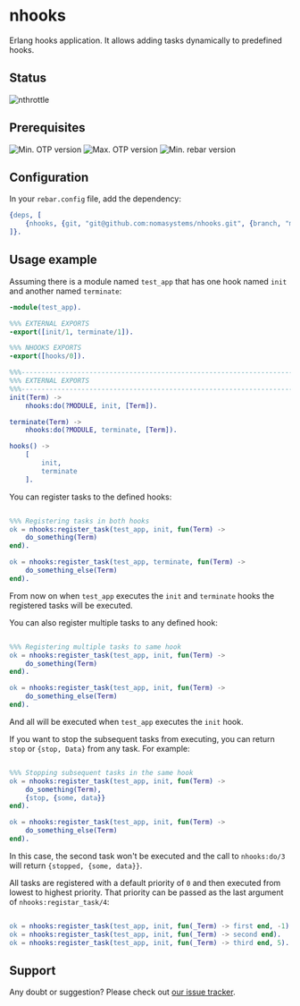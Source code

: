 # nhooks

Erlang hooks application. It allows adding tasks dynamically to predefined hooks.

## Status

![nthrottle](https://github.com/nomasystems/nhooks/actions/workflows/build.yml/badge.svg)

## Prerequisites

![Min. OTP version](https://img.shields.io/badge/min._OTP-24-blue)
![Max. OTP version](https://img.shields.io/badge/max._OTP-25-blue)
![Min. rebar version](https://img.shields.io/badge/min._rebar-3.14.X-blue)

## Configuration

In your `rebar.config` file, add the dependency:
```erl
{deps, [
    {nhooks, {git, "git@github.com:nomasystems/nhooks.git", {branch, "main"}}}
]}.
```

## Usage example

Assuming there is a module named `test_app` that has one hook named `init` and another named `terminate`:

```erl
-module(test_app).

%%% EXTERNAL EXPORTS
-export([init/1, terminate/1]).

%%% NHOOKS EXPORTS
-export([hooks/0]).

%%%-----------------------------------------------------------------------------
%%% EXTERNAL EXPORTS
%%%-----------------------------------------------------------------------------
init(Term) ->
    nhooks:do(?MODULE, init, [Term]).

terminate(Term) ->
    nhooks:do(?MODULE, terminate, [Term]).

hooks() ->
    [
        init,
        terminate
    ].


```

You can register tasks to the defined hooks:

```erl

%%% Registering tasks in both hooks
ok = nhooks:register_task(test_app, init, fun(Term) ->
    do_something(Term)
end).

ok = nhooks:register_task(test_app, terminate, fun(Term) ->
    do_something_else(Term)
end).

```

From now on when `test_app` executes the `init` and `terminate` hooks the registered tasks will be executed.


You can also register multiple tasks to any defined hook:

```erl

%%% Registering multiple tasks to same hook
ok = nhooks:register_task(test_app, init, fun(Term) ->
    do_something(Term)
end).

ok = nhooks:register_task(test_app, init, fun(Term) ->
    do_something_else(Term)
end).

```

And all will be executed when `test_app` executes the `init` hook.

If you want to stop the subsequent tasks from executing, you can return `stop` or `{stop, Data}` from any task. For example:

```erl

%%% Stopping subsequent tasks in the same hook
ok = nhooks:register_task(test_app, init, fun(Term) ->
    do_something(Term),
    {stop, {some, data}}
end).

ok = nhooks:register_task(test_app, init, fun(Term) ->
    do_something_else(Term)
end).

```

In this case, the second task won't be executed and the call to `nhooks:do/3` will return `{stopped, {some, data}}`.

All tasks are registered with a default priority of `0` and then executed from lowest to highest priority. That priority can be passed as the last argument of `nhooks:registar_task/4`:

```erl

ok = nhooks:register_task(test_app, init, fun(_Term) -> first end, -1).
ok = nhooks:register_task(test_app, init, fun(_Term) -> second end).
ok = nhooks:register_task(test_app, init, fun(_Term) -> third end, 5).

```


## Support

Any doubt or suggestion? Please check out [our issue tracker](https://github.com/nomasystems/nhooks/issues).
